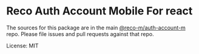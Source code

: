 # Reco Auth Account Mobile For react

The sources for this package are in the main [@reco-m/auth-account-m](http://src.devops.bitech.cn/framework/reco10.mobile.git) repo. Please file issues and pull requests against that repo.

License: MIT
